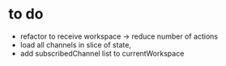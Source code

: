 # to do
- refactor to receive workspace -> reduce number of actions
- load all channels in slice of state,
- add subscribedChannel list to currentWorkspace